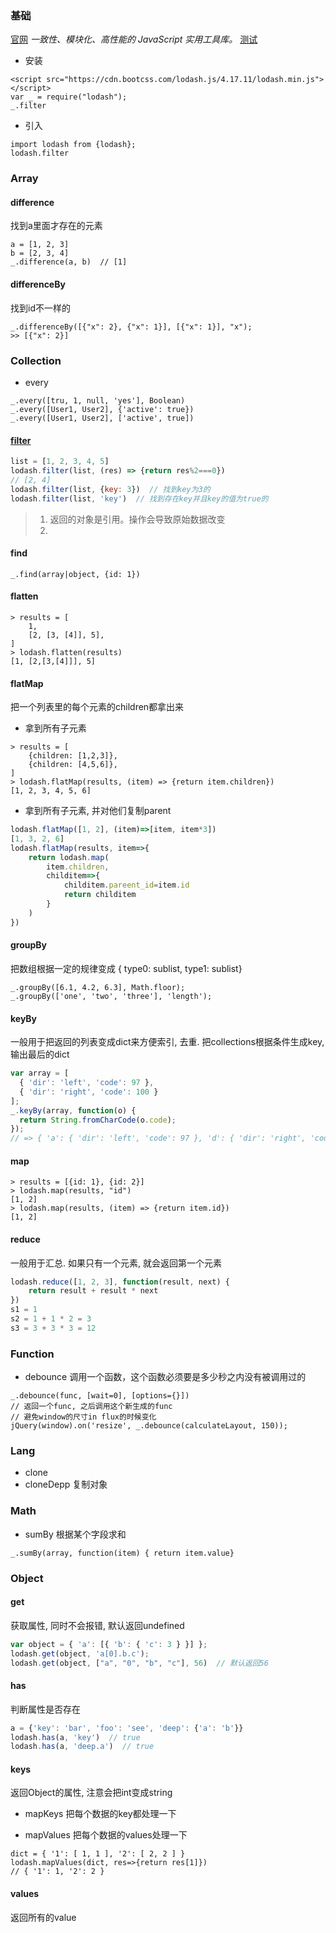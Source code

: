 ### 基础
[官网](https://lodash.com/docs/)
*一致性、模块化、高性能的 JavaScript 实用工具库。*
[测试](test/lodash.html)

* 安装
```
<script src="https://cdn.bootcss.com/lodash.js/4.17.11/lodash.min.js"></script>
var _ = require("lodash");
_.filter
```
* 引入
```
import lodash from {lodash};
lodash.filter
```

### Array

#### difference
找到a里面才存在的元素
```
a = [1, 2, 3]
b = [2, 3, 4]
_.difference(a, b)  // [1]
```

#### differenceBy
找到id不一样的
```
_.differenceBy([{"x": 2}, {"x": 1}], [{"x": 1}], "x");
>> [{"x": 2}]
```

### Collection
* every
```
_.every([tru, 1, null, 'yes'], Boolean)
_.every([User1, User2], {'active': true})
_.every([User1, User2], ['active', true])
```

#### [filter](https://lodash.com/docs/4.17.15#filter)
```javascript
list = [1, 2, 3, 4, 5]
lodash.filter(list, (res) => {return res%2===0})
// [2, 4]
lodash.filter(list, {key: 3})  // 找到key为3的
lodash.filter(list, 'key')  // 找到存在key并且key的值为true的
```

> 1. 返回的对象是引用。操作会导致原始数据改变
> 2. 

#### find
```
_.find(array|object, {id: 1})
```

#### flatten
```
> results = [
    1, 
    [2, [3, [4]], 5],
]
> lodash.flatten(results)
[1, [2,[3,[4]]], 5]
```

#### flatMap
把一个列表里的每个元素的children都拿出来

* 拿到所有子元素
```
> results = [
    {children: [1,2,3]},
    {children: [4,5,6]},
]
> lodash.flatMap(results, (item) => {return item.children})
[1, 2, 3, 4, 5, 6]
```

* 拿到所有子元素, 并对他们复制parent
```javascript
lodash.flatMap([1, 2], (item)=>[item, item*3])
[1, 3, 2, 6]
lodash.flatMap(results, item=>{
    return lodash.map(
        item.children,
        childitem=>{
            childitem.pareent_id=item.id
            return childitem
        }
    )
})
```

#### groupBy
把数组根据一定的规律变成 { type0: sublist, type1: sublist}
```
_.groupBy([6.1, 4.2, 6.3], Math.floor);
_.groupBy(['one', 'two', 'three'], 'length');
```

#### keyBy
一般用于把返回的列表变成dict来方便索引, 去重.
把collections根据条件生成key, 输出最后的dict
```javascript
var array = [
  { 'dir': 'left', 'code': 97 },
  { 'dir': 'right', 'code': 100 }
];
_.keyBy(array, function(o) {
  return String.fromCharCode(o.code);
});
// => { 'a': { 'dir': 'left', 'code': 97 }, 'd': { 'dir': 'right', 'code': 100 } }
```

#### map
```
> results = [{id: 1}, {id: 2}]
> lodash.map(results, "id")
[1, 2]
> lodash.map(results, (item) => {return item.id})
[1, 2]
```

#### reduce
一般用于汇总. 如果只有一个元素, 就会返回第一个元素
```javascript
lodash.reduce([1, 2, 3], function(result, next) {
    return result + result * next
})
s1 = 1
s2 = 1 + 1 * 2 = 3
s3 = 3 + 3 * 3 = 12
```


### Function
* debounce
调用一个函数，这个函数必须要是多少秒之内没有被调用过的
```
_.debounce(func, [wait=0], [options={}])
// 返回一个func, 之后调用这个新生成的func
// 避免window的尺寸in flux的时候变化
jQuery(window).on('resize', _.debounce(calculateLayout, 150));
```

### Lang
* clone
* cloneDepp
复制对象

### Math
* sumBy 根据某个字段求和
```
_.sumBy(array, function(item) { return item.value}
```

### Object

#### get
获取属性, 同时不会报错, 默认返回undefined
```javascript
var object = { 'a': [{ 'b': { 'c': 3 } }] };
lodash.get(object, 'a[0].b.c');
lodash.get(object, ["a", "0", "b", "c"], 56)  // 默认返回56
```

#### has
判断属性是否存在
```javascript
a = {'key': 'bar', 'foo': 'see', 'deep': {'a': 'b'}}
lodash.has(a, 'key')  // true
lodash.has(a, 'deep.a')  // true
```

#### keys
返回Object的属性, 注意会把int变成string

* mapKeys
把每个数据的key都处理一下

* mapValues
把每个数据的values处理一下
```
dict = { '1': [ 1, 1 ], '2': [ 2, 2 ] }
lodash.mapValues(dict, res=>{return res[1]})
// { '1': 1, '2': 2 }
```

#### values
返回所有的value
